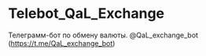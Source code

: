 # Telebot_QaL_Exchange
Телеграмм-бот по обмену валюты. @QaL_exchange_bot (https://t.me/QaL_exchange_bot)
